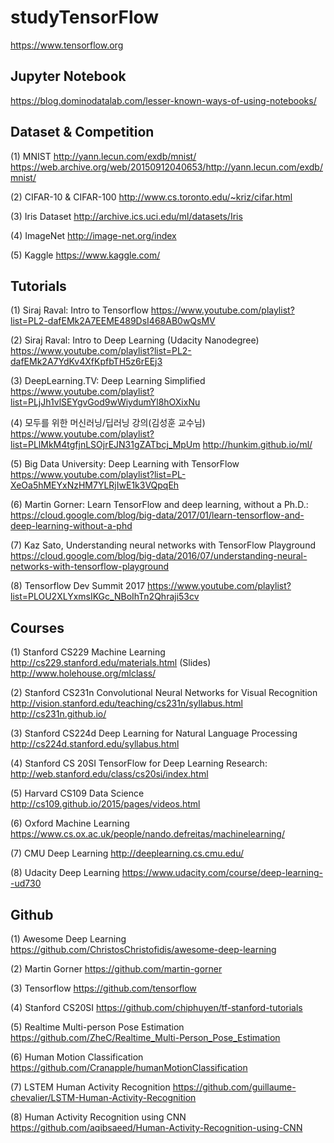 # studyTensorFlow
https://www.tensorflow.org

## Jupyter Notebook
https://blog.dominodatalab.com/lesser-known-ways-of-using-notebooks/

## Dataset & Competition
(1) MNIST
http://yann.lecun.com/exdb/mnist/
https://web.archive.org/web/20150912040653/http://yann.lecun.com/exdb/mnist/
           
(2) CIFAR-10 & CIFAR-100
http://www.cs.toronto.edu/~kriz/cifar.html

(3) Iris Dataset
http://archive.ics.uci.edu/ml/datasets/Iris

(4) ImageNet
http://image-net.org/index

(5) Kaggle
https://www.kaggle.com/


## Tutorials
(1) Siraj Raval: Intro to Tensorflow
https://www.youtube.com/playlist?list=PL2-dafEMk2A7EEME489DsI468AB0wQsMV

(2) Siraj Raval: Intro to Deep Learning (Udacity Nanodegree)
https://www.youtube.com/playlist?list=PL2-dafEMk2A7YdKv4XfKpfbTH5z6rEEj3

(3) DeepLearning.TV: Deep Learning Simplified
https://www.youtube.com/playlist?list=PLjJh1vlSEYgvGod9wWiydumYl8hOXixNu

(4) 모두를 위한 머신러닝/딥러닝 강의(김성훈 교수님)
https://www.youtube.com/playlist?list=PLlMkM4tgfjnLSOjrEJN31gZATbcj_MpUm
http://hunkim.github.io/ml/

(5) Big Data University: Deep Learning with TensorFlow
https://www.youtube.com/playlist?list=PL-XeOa5hMEYxNzHM7YLRjIwE1k3VQpqEh

(6) Martin Gorner: Learn TensorFlow and deep learning, without a Ph.D.:
https://cloud.google.com/blog/big-data/2017/01/learn-tensorflow-and-deep-learning-without-a-phd

(7) Kaz Sato, Understanding neural networks with TensorFlow Playground
https://cloud.google.com/blog/big-data/2016/07/understanding-neural-networks-with-tensorflow-playground

(8) Tensorflow Dev Summit 2017
https://www.youtube.com/playlist?list=PLOU2XLYxmsIKGc_NBoIhTn2Qhraji53cv


## Courses
(1) Stanford CS229 Machine Learning
http://cs229.stanford.edu/materials.html
(Slides) http://www.holehouse.org/mlclass/

(2) Stanford CS231n Convolutional Neural Networks for Visual Recognition
http://vision.stanford.edu/teaching/cs231n/syllabus.html
http://cs231n.github.io/

(3) Stanford CS224d Deep Learning for Natural Language Processing
http://cs224d.stanford.edu/syllabus.html

(4) Stanford CS 20SI TensorFlow for Deep Learning Research:
http://web.stanford.edu/class/cs20si/index.html

(5) Harvard CS109 Data Science
http://cs109.github.io/2015/pages/videos.html

(6) Oxford Machine Learning
https://www.cs.ox.ac.uk/people/nando.defreitas/machinelearning/

(7) CMU Deep Learning
http://deeplearning.cs.cmu.edu/

(8) Udacity Deep Learning
https://www.udacity.com/course/deep-learning--ud730


## Github
(1) Awesome Deep Learning
https://github.com/ChristosChristofidis/awesome-deep-learning

(2) Martin Gorner
https://github.com/martin-gorner

(3) Tensorflow
https://github.com/tensorflow

(4) Stanford CS20SI
https://github.com/chiphuyen/tf-stanford-tutorials

(5) Realtime Multi-person Pose Estimation
https://github.com/ZheC/Realtime_Multi-Person_Pose_Estimation

(6) Human Motion Classification
https://github.com/Cranapple/humanMotionClassification

(7) LSTEM Human Activity Recognition
https://github.com/guillaume-chevalier/LSTM-Human-Activity-Recognition

(8) Human Activity Recognition using CNN
https://github.com/aqibsaeed/Human-Activity-Recognition-using-CNN

